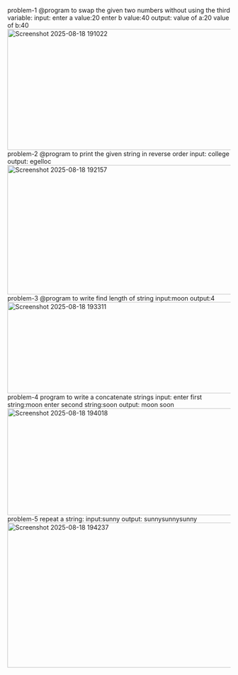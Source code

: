 problem-1
@program to swap the given two numbers without using the third variable:
input:
enter a value:20
enter b value:40
output:
value of a:20
value of b:40
<img width="1635" height="273" alt="Screenshot 2025-08-18 191022" src="https://github.com/user-attachments/assets/0d9b3461-e0de-4d50-9019-bb5701b1b430" />
problem-2
@program to print the given string in reverse order
input:
college
output:
egelloc
<img width="1627" height="292" alt="Screenshot 2025-08-18 192157" src="https://github.com/user-attachments/assets/c2bdc3e0-430c-4f92-9354-4ee5e8039b84" />
problem-3
@program to write find length of string
input:moon
output:4
<img width="1641" height="206" alt="Screenshot 2025-08-18 193311" src="https://github.com/user-attachments/assets/b1968152-0f23-4cf0-97d5-ef09567dad4b" />
problem-4
program to write a concatenate strings
input:
enter first string:moon
enter second string:soon
output:
moon soon
<img width="1636" height="241" alt="Screenshot 2025-08-18 194018" src="https://github.com/user-attachments/assets/5433e4e5-372b-4159-aad3-b82e7091d10c" />
problem-5
repeat a string:
input:sunny
output:
sunnysunnysunny
<img width="1640" height="327" alt="Screenshot 2025-08-18 194237" src="https://github.com/user-attachments/assets/f473662a-ed6b-48e7-addd-9a978dd4cd38" />
